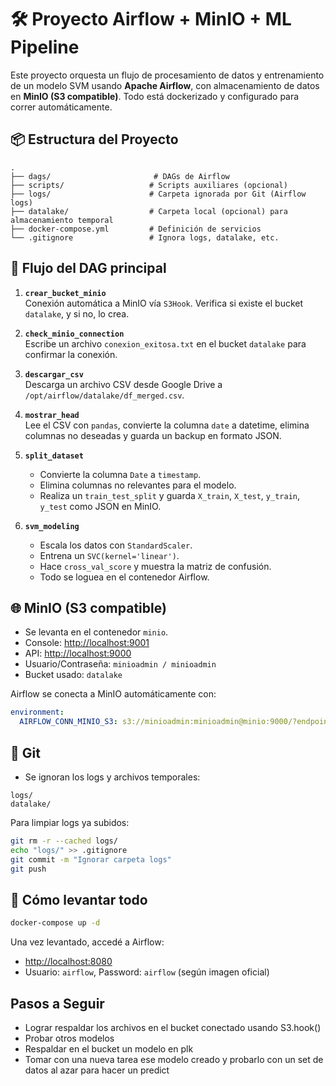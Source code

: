 # 🛠 Proyecto Airflow + MinIO + ML Pipeline

Este proyecto orquesta un flujo de procesamiento de datos y entrenamiento de un modelo SVM usando **Apache Airflow**, con almacenamiento de datos en **MinIO (S3 compatible)**. Todo está dockerizado y configurado para correr automáticamente.

## 📦 Estructura del Proyecto

```
.
├── dags/                       # DAGs de Airflow
├── scripts/                   # Scripts auxiliares (opcional)
├── logs/                      # Carpeta ignorada por Git (Airflow logs)
├── datalake/                  # Carpeta local (opcional) para almacenamiento temporal
├── docker-compose.yml         # Definición de servicios
└── .gitignore                 # Ignora logs, datalake, etc.
```

## 🔁 Flujo del DAG principal

1. **`crear_bucket_minio`**  
   Conexión automática a MinIO vía `S3Hook`. Verifica si existe el bucket `datalake`, y si no, lo crea.

2. **`check_minio_connection`**  
   Escribe un archivo `conexion_exitosa.txt` en el bucket `datalake` para confirmar la conexión.

3. **`descargar_csv`**  
   Descarga un archivo CSV desde Google Drive a `/opt/airflow/datalake/df_merged.csv`.

4. **`mostrar_head`**  
   Lee el CSV con `pandas`, convierte la columna `date` a datetime, elimina columnas no deseadas y guarda un backup en formato JSON.

5. **`split_dataset`**  
   - Convierte la columna `Date` a `timestamp`.
   - Elimina columnas no relevantes para el modelo.
   - Realiza un `train_test_split` y guarda `X_train`, `X_test`, `y_train`, `y_test` como JSON en MinIO.

6. **`svm_modeling`**  
   - Escala los datos con `StandardScaler`.
   - Entrena un `SVC(kernel='linear')`.
   - Hace `cross_val_score` y muestra la matriz de confusión.
   - Todo se loguea en el contenedor Airflow.

## 🌐 MinIO (S3 compatible)

- Se levanta en el contenedor `minio`.
- Console: [http://localhost:9001](http://localhost:9001)
- API: [http://localhost:9000](http://localhost:9000)
- Usuario/Contraseña: `minioadmin / minioadmin`
- Bucket usado: `datalake`

Airflow se conecta a MinIO automáticamente con:

```yaml
environment:
  AIRFLOW_CONN_MINIO_S3: s3://minioadmin:minioadmin@minio:9000/?endpoint_url=http%3A%2F%2Fminio%3A9000
```

## 🧹 Git

- Se ignoran los logs y archivos temporales:
```
logs/
datalake/
```

Para limpiar logs ya subidos:

```bash
git rm -r --cached logs/
echo "logs/" >> .gitignore
git commit -m "Ignorar carpeta logs"
git push
```

## 🚀 Cómo levantar todo

```bash
docker-compose up -d
```

Una vez levantado, accedé a Airflow:
- [http://localhost:8080](http://localhost:8080)
- Usuario: `airflow`, Password: `airflow` (según imagen oficial)

## Pasos a Seguir
   - Lograr respaldar los archivos en el bucket conectado usando S3.hook()
   - Probar otros modelos
   - Respaldar en el bucket un modelo en plk
   - Tomar con una nueva tarea ese modelo creado y probarlo con un set de datos al azar para hacer un predict
